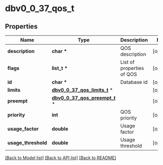 # dbv0_0_37_qos_t

## Properties
Name | Type | Description | Notes
------------ | ------------- | ------------- | -------------
**description** | **char \*** | QOS description | [optional] 
**flags** | **list_t \*** | List of properties of QOS | [optional] 
**id** | **char \*** | Database id | [optional] 
**limits** | [**dbv0_0_37_qos_limits_t**](dbv0_0_37_qos_limits.md) \* |  | [optional] 
**preempt** | [**dbv0_0_37_qos_preempt_t**](dbv0_0_37_qos_preempt.md) \* |  | [optional] 
**priority** | **int** | QOS priority | [optional] 
**usage_factor** | **double** | Usage factor | [optional] 
**usage_threshold** | **double** | Usage threshold | [optional] 

[[Back to Model list]](../README.md#documentation-for-models) [[Back to API list]](../README.md#documentation-for-api-endpoints) [[Back to README]](../README.md)


